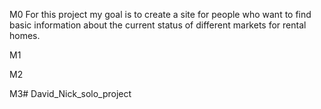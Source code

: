 M0
For this project my goal is to create a site for people who want to find basic information about the current status of different markets for rental homes.

M1

M2

M3# David_Nick_solo_project
